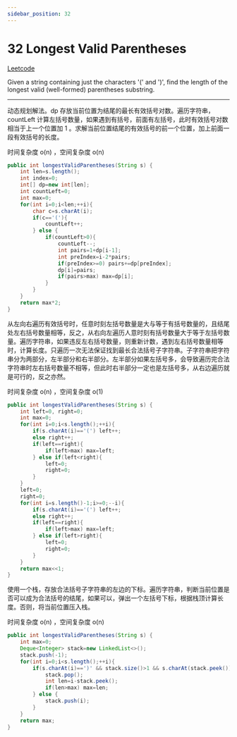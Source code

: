 ```yaml
---
sidebar_position: 32
---
```


# 32 Longest Valid Parentheses

[Leetcode](https://leetcode.com/problems/longest-valid-parentheses/)

Given a string containing just the characters '(' and ')', find the length of the longest valid (well-formed) parentheses substring.

---

动态规划解法。dp 存放当前位置为结尾的最长有效括号对数。遍历字符串，countLeft 计算左括号数量，如果遇到有括号，前面有左括号，此时有效括号对数相当于上一个位置加 1 。求解当前位置结尾的有效括号的前一个位置，加上前面一段有效括号的长度。

时间复杂度 o(n) ，空间复杂度 o(n)

```java
public int longestValidParentheses(String s) {
    int len=s.length();
    int index=0;
    int[] dp=new int[len];
    int countLeft=0;
    int max=0;
    for(int i=0;i<len;++i){
        char c=s.charAt(i);
        if(c=='('){
            countLeft++;
        } else {
            if(countLeft>0){
                countLeft--;
                int pairs=1+dp[i-1];
                int preIndex=i-2*pairs;
                if(preIndex>=0) pairs+=dp[preIndex];
                dp[i]=pairs;
                if(pairs>max) max=dp[i];
            }
        }
    }
    return max*2;
}
```

从左向右遍历有效括号时，任意时刻左括号数量是大与等于有括号数量的，且结尾处左右括号数量相等，反之，从右向左遍历人意时刻有括号数量大于等于左括号数量。遍历字符串，如果违反左右括号数量，则重新计数，遇到左右括号数量相等时，计算长度。只遍历一次无法保证找到最长合法括号子字符串。子字符串把字符串分为两部分，左半部分和右半部分。左半部分如果左括号多，会导致遍历完合法字符串时左右括号数量不相等，但此时右半部分一定也是左括号多，从右边遍历就是可行的，反之亦然。

时间复杂度 o(n) ，空间复杂度 o(1)

```java
public int longestValidParentheses(String s) {
    int left=0, right=0;
    int max=0;
    for(int i=0;i<s.length();++i){
        if(s.charAt(i)=='(') left++;
        else right++;
        if(left==right){
            if(left>max) max=left;
        } else if(left<right){
            left=0;
            right=0;
        }
    }
    left=0;
    right=0;
    for(int i=s.length()-1;i>=0;--i){
        if(s.charAt(i)=='(') left++;
        else right++;
        if(left==right){
            if(left>max) max=left;
        } else if(left>right){
            left=0;
            right=0;
        }
    }
    return max<<1;
}
```

使用一个栈，存放合法括号子字符串的左边的下标。遍历字符串，判断当前位置是否可以成为合法括号的结尾，如果可以，弹出一个左括号下标，根据栈顶计算长度。否则，将当前位置压入栈。

时间复杂度 o(n) ，空间复杂度 o(n)

```java
public int longestValidParentheses(String s) {
    int max=0;
    Deque<Integer> stack=new LinkedList<>();
    stack.push(-1);
    for(int i=0;i<s.length();++i){
        if(s.charAt(i)==')' && stack.size()>1 && s.charAt(stack.peek())=='('){
            stack.pop();
            int len=i-stack.peek();
            if(len>max) max=len;
        } else {
            stack.push(i);
        }
    }
    return max;
}
```



